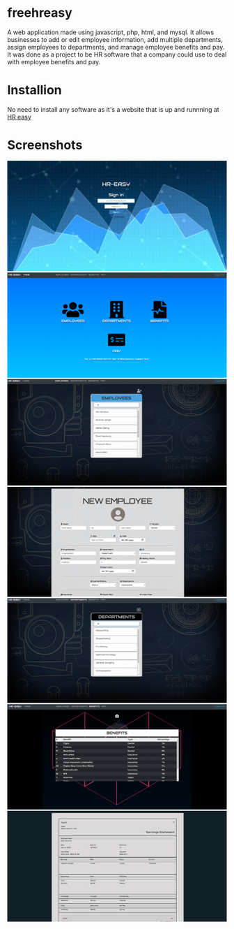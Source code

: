 # freehreasy
A web application made using javascript, php, html, and mysql. It allows businesses to add or edit employee information, add
multiple departments, assign employees to departments, and manage employee benefits and pay. It was done as a project to be HR software
that a company could use to deal with employee benefits and pay. 

# Installion
No need to install any software as it's a website that is up and runnning at [HR easy](https://www.freehreasy.com/)

# Screenshots
![](screenshot/homescreen.PNG)
![](screenshot/main_screen.PNG)
![](screenshot/employee.PNG)
![](screenshot/new_employee.PNG)
![](screenshot/departments.PNG)
![](screenshot/benefits.PNG)
![](screenshot/pay.PNG)
